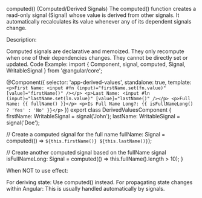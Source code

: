 computed<T>() (Computed/Derived Signals)
The computed() function creates a read-only signal (Signal<T>) whose value is derived from other signals. It automatically recalculates its value whenever any of its dependent signals change.

Description:

Computed signals are declarative and memoized.
They only recompute when one of their dependencies changes.
They cannot be directly set or updated.
Code Example:
import { Component, signal, computed, Signal, WritableSignal } from '@angular/core';

@Component({
  selector: 'app-derived-values',
  standalone: true,
  template: `
    <p>First Name: <input #fn (input)="firstName.set(fn.value)" [value]="firstName()" /></p>
    <p>Last Name: <input #ln (input)="lastName.set(ln.value)" [value]="lastName()" /></p>
    <p>Full Name: {{ fullName() }}</p>
    <p>Is Full Name Long?: {{ isFullNameLong() ? 'Yes' : 'No' }}</p>
  `
})
export class DerivedValuesComponent {
  firstName: WritableSignal<string> = signal('John');
  lastName: WritableSignal<string> = signal('Doe');

  // Create a computed signal for the full name
  fullName: Signal<string> = computed(() => `${this.firstName()} ${this.lastName()}`);

  // Create another computed signal based on the fullName signal
  isFullNameLong: Signal<boolean> = computed(() => this.fullName().length > 10);
}

When NOT to use effect:

For deriving state: Use computed() instead.
For propagating state changes within Angular: This is usually handled automatically by signals.